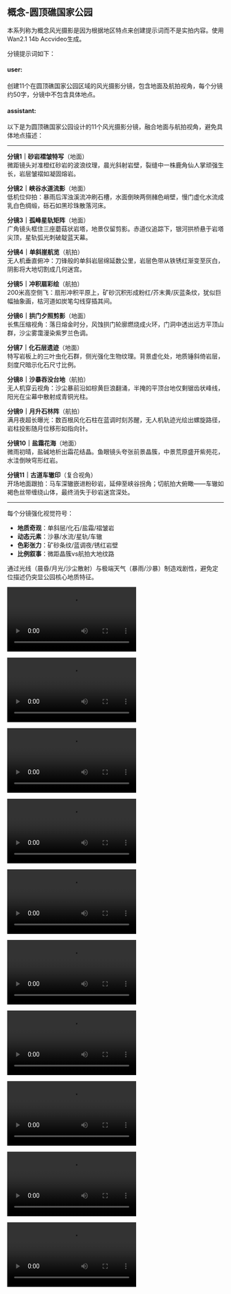 ## 概念-圆顶礁国家公园

本系列称为概念风光摄影是因为根据地区特点来创建提示词而不是实拍内容。使用Wan2.1 14b Accvideo生成。

分镜提示词如下：

#### user:

创建11个在圆顶礁国家公园区域的风光摄影分镜，包含地面及航拍视角，每个分镜约50字，分镜中不包含具体地点。

#### assistant:

以下是为圆顶礁国家公园设计的11个风光摄影分镜，融合地面与航拍视角，避免具体地点描述：

---

**分镜1｜砂岩褶皱特写**（地面）  
微距镜头对准橙红砂岩的波浪纹理，晨光斜射岩壁，裂缝中一株鹿角仙人掌顽强生长，岩层皱褶如凝固熔岩。

**分镜2｜峡谷水道流影**（地面）  
低机位仰拍：暴雨后浑浊溪流冲刷石槽，水面倒映两侧赭色峭壁，慢门虚化水流成乳白色绸缎，砾石如黑珍珠散落河床。

**分镜3｜孤峰星轨矩阵**（地面）  
广角镜头框住三座蘑菇状岩塔，地景仅留剪影。赤道仪追踪下，银河拱桥悬于岩塔尖顶，星轨弧光刺破靛蓝天幕。

**分镜4｜单斜崖航览**（航拍）  
无人机垂直俯冲：刀锋般的单斜岩层绵延数公里，岩层色带从铁锈红渐变至灰白，阴影将大地切割成几何迷宫。

**分镜5｜冲积扇彩绘**（航拍）  
200米高空侧飞：扇形冲积平原上，矿砂沉积形成粉红/芥末黄/灰蓝条纹，犹似巨幅抽象画，枯河道如炭笔勾线穿插其间。

**分镜6｜拱门夕照剪影**（地面）  
长焦压缩视角：落日熔金时分，风蚀拱门轮廓燃烧成火环，门洞中透出远方平顶山群，沙尘雾霭漫染紫罗兰色调。

**分镜7｜化石层遗迹**（地面）  
特写岩板上的三叶虫化石群，侧光强化生物纹理。背景虚化处，地质锤斜倚岩层，刻度尺暗示化石尺寸比例。

**分镜8｜沙暴吞没台地**（航拍）  
无人机穿云视角：沙尘暴前沿如棕黄巨浪翻涌，半掩的平顶台地仅剩锯齿状峰线，阳光在尘幕中散射成青铜光柱。

**分镜9｜月升石林阵**（航拍）  
满月夜超长曝光：数百根风化石柱在蓝调时刻苏醒，无人机轨迹光绘出螺旋路径，岩柱投影随月位移形如指向针。

**分镜10｜盐霜花海**（地面）  
微雨初晴，盐碱地析出霜花结晶。鱼眼镜头夸张前景晶簇，中景荒原盛开紫苑花，水洼倒映穹形红岩。

**分镜11｜古道车辙印**（复合视角）  
开场地面跟拍：马车深辙嵌进粉砂岩，延伸至峡谷拐角；切航拍大俯瞰——车辙如褐色丝带缠绕山体，最终消失于砂岩迷宫深处。

---

每个分镜强化视觉符号：  
- **地质奇观**：单斜层/化石/盐霜/褶皱岩  
- **动态元素**：沙暴/水流/星轨/车辙  
- **色彩张力**：矿砂条纹/蓝调夜/锈红岩壁  
- **比例叙事**：微距晶簇vs航拍大地纹路  

通过光线（晨昏/月光/沙尘散射）与极端天气（暴雨/沙暴）制造戏剧性，避免定位描述仍突显公园核心地质特征。

<video src="https://github.com/Willian7004/media-blog/blob/main/files/202506/2025061902/Wan2.1_00024.mp4?raw=true" controls style="max-width: 100%;"></video>

<video src="https://github.com/Willian7004/media-blog/blob/main/files/202506/2025061902/Wan2.1_00025.mp4?raw=true" controls style="max-width: 100%;"></video>

<video src="https://github.com/Willian7004/media-blog/blob/main/files/202506/2025061902/Wan2.1_00027.mp4?raw=true" controls style="max-width: 100%;"></video>

<video src="https://github.com/Willian7004/media-blog/blob/main/files/202506/2025061902/Wan2.1_00029.mp4?raw=true" controls style="max-width: 100%;"></video>

<video src="https://github.com/Willian7004/media-blog/blob/main/files/202506/2025061902/Wan2.1_00031.mp4?raw=true" controls style="max-width: 100%;"></video>

<video src="https://github.com/Willian7004/media-blog/blob/main/files/202506/2025061902/Wan2.1_00034.mp4?raw=true" controls style="max-width: 100%;"></video>

<video src="https://github.com/Willian7004/media-blog/blob/main/files/202506/2025061902/Wan2.1_00038.mp4?raw=true" controls style="max-width: 100%;"></video>

<video src="https://github.com/Willian7004/media-blog/blob/main/files/202506/2025061902/Wan2.1_00039.mp4?raw=true" controls style="max-width: 100%;"></video>

<video src="https://github.com/Willian7004/media-blog/blob/main/files/202506/2025061902/Wan2.1_00041.mp4?raw=true" controls style="max-width: 100%;"></video>

<video src="https://github.com/Willian7004/media-blog/blob/main/files/202506/2025061902/Wan2.1_00043.mp4?raw=true" controls style="max-width: 100%;"></video>